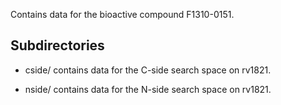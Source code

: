 Contains data for the bioactive compound F1310-0151.

## Subdirectories

- cside/ contains data for the C-side search space on rv1821.

- nside/ contains data for the N-side search space on rv1821.

